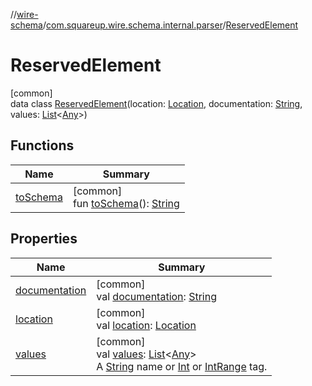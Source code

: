 //[wire-schema](../../../index.md)/[com.squareup.wire.schema.internal.parser](../index.md)/[ReservedElement](index.md)

# ReservedElement

[common]\
data class [ReservedElement](index.md)(location: [Location](../../com.squareup.wire.schema/-location/index.md), documentation: [String](https://kotlinlang.org/api/latest/jvm/stdlib/kotlin/-string/index.html), values: [List](https://kotlinlang.org/api/latest/jvm/stdlib/kotlin.collections/-list/index.html)&lt;[Any](https://kotlinlang.org/api/latest/jvm/stdlib/kotlin/-any/index.html)&gt;)

## Functions

| Name | Summary |
|---|---|
| [toSchema](to-schema.md) | [common]<br>fun [toSchema](to-schema.md)(): [String](https://kotlinlang.org/api/latest/jvm/stdlib/kotlin/-string/index.html) |

## Properties

| Name | Summary |
|---|---|
| [documentation](documentation.md) | [common]<br>val [documentation](documentation.md): [String](https://kotlinlang.org/api/latest/jvm/stdlib/kotlin/-string/index.html) |
| [location](location.md) | [common]<br>val [location](location.md): [Location](../../com.squareup.wire.schema/-location/index.md) |
| [values](values.md) | [common]<br>val [values](values.md): [List](https://kotlinlang.org/api/latest/jvm/stdlib/kotlin.collections/-list/index.html)&lt;[Any](https://kotlinlang.org/api/latest/jvm/stdlib/kotlin/-any/index.html)&gt;<br>A [String](https://kotlinlang.org/api/latest/jvm/stdlib/kotlin/-string/index.html) name or [Int](https://kotlinlang.org/api/latest/jvm/stdlib/kotlin/-int/index.html) or [IntRange](https://kotlinlang.org/api/latest/jvm/stdlib/kotlin.ranges/-int-range/index.html) tag. |
